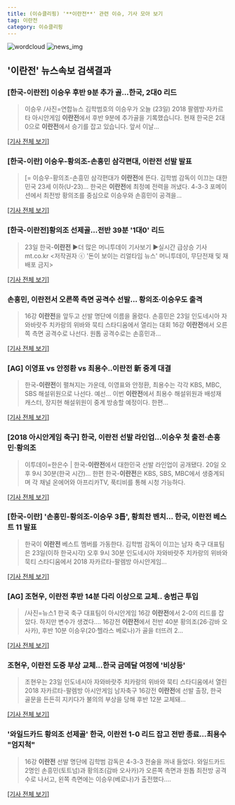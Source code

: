 ```yaml
---
title: (이슈클리핑) '**이란전**' 관련 이슈, 기사 모아 보기
tag: 이란전
category: 이슈클리핑
---
```

![wordcloud](https://s3.ap-northeast-2.amazonaws.com/lyrics101-wordcloud/2018-08-23-ebf6e1a7-bd22-4486-9484-ed36d397f705.png)
![news_img](https://user-images.githubusercontent.com/42597476/44507050-1206f400-a6e4-11e8-8d98-7ffbfebb353f.png)
## **'**이란전**'** 뉴스속보 검색결과
### [한국-**이란전**] 이승우 후반 9분 추가 골…한국, 2대0 리드

>이승우 /사진=연합뉴스 김학범호의 이승우가 오늘 (23일) 2018 팔렘방·자카르타 아시안게임 **이란전**에서 후반 9분에 추가골을 기록했습니다. 현재 한국은 2대 0으로 **이란전**에서 승기를 잡고 있습니다. 앞서 이날...

[[기사 전체 보기]](http://mbn.mk.co.kr/pages/news/newsView.php?category=mbn00011&news_seq_no=3616987)

### [한국-이란] 이승우-황의조-손흥민 삼각편대, **이란전** 선발 발표

>[= 이승우-황의조-손흥민 삼각편대가 **이란전**에 뜬다. 김학범 감독이 이끄는 대한민국 23세 이하(U-23)... 한국은 **이란전**에 최정예 전력을 꺼냈다. 4-3-3 포메이션에서 최전방 황의조를 중심으로 이승우와 손흥민이 공격을...

[[기사 전체 보기]](http://www.sportalkorea.com/news/view.php?gisa_uniq=2018082320065108&section_code=10&cp=se&gomb=1)

### [한국-**이란전**]황의조 선제골…전반 39분 '1대0' 리드

>23일 한국-**이란전** ▶더 많은 머니투데이 기사보기 ▶실시간 급상승 기사 mt.co.kr <저작권자 ⓒ '돈이 보이는 리얼타임 뉴스' 머니투데이, 무단전재 및 재배포 금지>

[[기사 전체 보기]](http://news.mt.co.kr/mtview.php?no=2018082322095773064)

### 손흥민, **이란전**서 오른쪽 측면 공격수 선발… 황의조·이승우도 출격

>16강 **이란전**을 앞두고 선발 명단에 이름을 올렸다. 손흥민은 23일 인도네시아 자와바랏주 치카랑의 위바와 묵티 스타디움에서 열리는 대회 16강 **이란전**에서 오른쪽 측면 공격수로 나선다. 원톱 공격수로는 손흥민과...

[[기사 전체 보기]](http://news.hankyung.com/article/201808232026i)

### [AG] 이영표 vs 안정환 vs 최용수..**이란전** 新 중계 대결

>한국-**이란전**이 펼쳐지는 가운데, 이영표와 안정환, 최용수는 각각 KBS, MBC, SBS 해설위원으로 나선다. 예선... 이번 **이란전**에서 최용수 해설위원과 배성재 캐스터, 장지현 해설위원이 중계 방송할 예정이다. 한편...

[[기사 전체 보기]](http://www.sedaily.com/NewsView/1S3H29XWI5)

### [2018 아시안게임 축구] 한국, **이란전** 선발 라인업…이승우 첫 출전‧손흥민‧황의조

>이투데이=한은수 | 한국-**이란전**에서 대한민국 선발 라인업이 공개됐다. 20일 오후 9시 30분(한국 시간)... 한편 한국-**이란전**은 KBS, SBS, MBC에서 생중계되며 각 채널 온에어와 아프리카TV, 푹티비를 통해 시청 가능하다.

[[기사 전체 보기]](http://www.etoday.co.kr/news/section/newsview.php?idxno=1655668)

### [한국-이란] '손흥민-황의조-이승우 3톱', 황희찬 벤치… 한국, **이란전** 베스트 11 발표

>한국이 **이란전** 베스트 멤버를 가동한다. 김학범 감독이 이끄는 남자 축구 대표팀은 23일(이하 한국시각) 오후 9시 30분 인도네시아 자와바랏주 치카랑의 위바와 묵티 스타디움에서 2018 자카르타-팔렘방 아시안게임...

[[기사 전체 보기]](http://sports.hankooki.com/lpage/soccer/201808/sp2018082320280398040.htm)

### [AG] 조현우, **이란전** 후반 14분 다리 이상으로 교체.. 송범근 투입

>/사진=뉴스1 한국 축구 대표팀이 아시안게임 16강 **이란전**에서 2-0의 리드를 잡았다. 하지만 변수가 생겼다.... 16강전 **이란전**에서 전반 40분 황의조(26·감바 오사카), 후반 10분 이승우(20·헬라스 베로나)가 골을 터뜨려 2...

[[기사 전체 보기]](http://star.mt.co.kr/stview.php?no=2018082319161426400)

### 조현우, **이란전** 도중 부상 교체…한국 금메달 여정에 '비상등'

>조현우는 23일 인도네시아 자와바랏주 치카랑의 위바와 묵티 스타디움에서 열린 2018 자카르타-팔렘방 아시안게임 남자축구 16강전 **이란전**에 선발 출장, 한국 골문을 든든히 지키다가 불의의 부상을 당해 후반 12분 교체돼...

[[기사 전체 보기]](http://www.mediapen.com/news/view/377977)

### '와일드카드 황의조 선제골' 한국, **이란전** 1-0 리드 잡고 전반 종료…최용수 "엄지척"

>16강 **이란전** 선발 명단에 김학범 감독은 4-3-3 전술을 꺼내 들었다. 와일드카드 2명인 손흥민(토트넘)과 황의조(감바 오사카)가 오른쪽 측면과 원톱 최전방 공격수로 나서고, 왼쪽 측면에는 이승우(베로나)가 출전했다....

[[기사 전체 보기]](http://news20.busan.com/controller/newsController.jsp?newsId=20180823000420)


